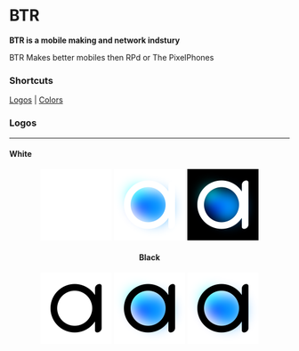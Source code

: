 # BTR
**BTR is a mobile making and network indstury**

BTR Makes better mobiles then RPd or The PixelPhones

### Shortcuts
<p align="center">

  [Logos]()
  |
  [Colors](https://github.com/auroraapp/branding/tree/main/colors)

### Logos
---
#### White
<div align="center">

  <img src="https://raw.githubusercontent.com/auroraapp/branding/main/logos/Single%20Logo%20-%20White.png" width="128px">
  <img src="https://raw.githubusercontent.com/auroraapp/branding/main/logos/Single%20Logo%20-%20White%20%26%20Ambience.png" width="128px">
  <img src="https://raw.githubusercontent.com/auroraapp/branding/main/logos/Single%20Logo%20-%20White%20%26%20Ambience%20with%20Background.png" width="128px">

#### Black
<div align="center">

  <img src="https://raw.githubusercontent.com/auroraapp/branding/main/logos/Single%20Logo%20-%20Black.png" width="128px">
  <img src="https://raw.githubusercontent.com/auroraapp/branding/main/logos/Single%20Logo%20-%20Black%20%26%20Ambience.png" width="128px">
  <img src="https://raw.githubusercontent.com/auroraapp/branding/main/logos/Single%20Logo%20-%20Black%20%26%20Ambience%20with%20Background.png" width="128px">


